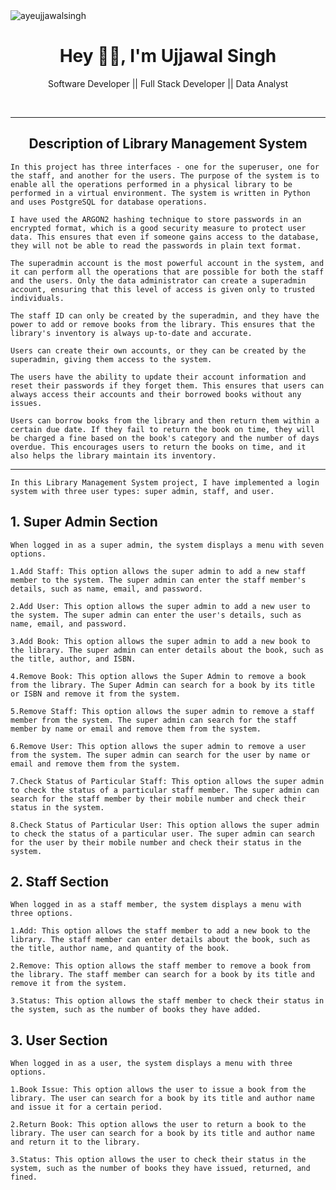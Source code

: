 <img src="https://komarev.com/ghpvc/?username=ayeujjawalsingh&label=Profile%20Visiters&color=0e75b6&style=flat" alt="ayeujjawalsingh" />

<h1 align="center"> Hey 👋🏻, I'm Ujjawal Singh </br> 
</h1>
<p align="center">Software Developer || Full Stack Developer || Data Analyst</p>
<p align="center">
<a href="https://auth.geeksforgeeks.org/user/ayeujjawalsingh/practice" target="_blank"><img alt="" src="https://img.shields.io/badge/GeeksforGeeks-000?logo=GeeksforGeeks&logoColor=2FF200&style=for-the-badge" style="vertical-align:center" /></a>
<a href="https://linkedin.com/in/ayeujjawalsingh" target="_blank"><img alt="" src="https://img.shields.io/badge/LinkedIn-000?logo=linkedin&logoColor=0A66C2&style=for-the-badge" style="vertical-align:center" /></a>
<a href="https://github.com/ayeujjawalsingh" target="_blank"><img alt="" src="https://img.shields.io/badge/Github-000?logo=github&logoColor=f4f9fe&style=for-the-badge" style="vertical-align:center" /></a>
<a href="https://leetcode.com/ayeujjawalsingh/" target="_blank"><img alt="" src="https://img.shields.io/badge/Leetcode-000?logo=leetcode&logoColor=FFF926&style=for-the-badge" style="vertical-align:center" /></a></p>
<hr>
<h2 align="center">Description of Library Management System</h2>

```text
In this project has three interfaces - one for the superuser, one for the staff, and another for the users. The purpose of the system is to enable all the operations performed in a physical library to be performed in a virtual environment. The system is written in Python and uses PostgreSQL for database operations.

I have used the ARGON2 hashing technique to store passwords in an encrypted format, which is a good security measure to protect user data. This ensures that even if someone gains access to the database, they will not be able to read the passwords in plain text format.

The superadmin account is the most powerful account in the system, and it can perform all the operations that are possible for both the staff and the users. Only the data administrator can create a superadmin account, ensuring that this level of access is given only to trusted individuals.

The staff ID can only be created by the superadmin, and they have the power to add or remove books from the library. This ensures that the library's inventory is always up-to-date and accurate.

Users can create their own accounts, or they can be created by the superadmin, giving them access to the system.

The users have the ability to update their account information and reset their passwords if they forget them. This ensures that users can always access their accounts and their borrowed books without any issues.

Users can borrow books from the library and then return them within a certain due date. If they fail to return the book on time, they will be charged a fine based on the book's category and the number of days overdue. This encourages users to return the books on time, and it also helps the library maintain its inventory.
```
<hr>

```
In this Library Management System project, I have implemented a login system with three user types: super admin, staff, and user.
```

## 1. Super Admin Section

```
When logged in as a super admin, the system displays a menu with seven options.

1.Add Staff: This option allows the super admin to add a new staff member to the system. The super admin can enter the staff member's details, such as name, email, and password.
 
2.Add User: This option allows the super admin to add a new user to the system. The super admin can enter the user's details, such as name, email, and password.
 
3.Add Book: This option allows the super admin to add a new book to the library. The super admin can enter details about the book, such as the title, author, and ISBN.
 
4.Remove Book: This option allows the Super Admin to remove a book from the library. The Super Admin can search for a book by its title or ISBN and remove it from the system.
 
5.Remove Staff: This option allows the super admin to remove a staff member from the system. The super admin can search for the staff member by name or email and remove them from the system.
 
6.Remove User: This option allows the super admin to remove a user from the system. The super admin can search for the user by name or email and remove them from the system.
 
7.Check Status of Particular Staff: This option allows the super admin to check the status of a particular staff member. The super admin can search for the staff member by their mobile number and check their status in the system.
 
8.Check Status of Particular User: This option allows the super admin to check the status of a particular user. The super admin can search for the user by their mobile number and check their status in the system.
```

## 2. Staff Section

```
When logged in as a staff member, the system displays a menu with three options.

1.Add: This option allows the staff member to add a new book to the library. The staff member can enter details about the book, such as the title, author name, and quantity of the book.
 
2.Remove: This option allows the staff member to remove a book from the library. The staff member can search for a book by its title and remove it from the system.
 
3.Status: This option allows the staff member to check their status in the system, such as the number of books they have added.
```

## 3. User Section

```
When logged in as a user, the system displays a menu with three options.

1.Book Issue: This option allows the user to issue a book from the library. The user can search for a book by its title and author name and issue it for a certain period.
 
2.Return Book: This option allows the user to return a book to the library. The user can search for a book by its title and author name and return it to the library.
 
3.Status: This option allows the user to check their status in the system, such as the number of books they have issued, returned, and fined.
```